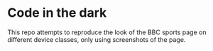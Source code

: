 # Code in the dark

This repo attempts to reproduce the look of the BBC sports page on different device classes, only using screenshots of the page.
